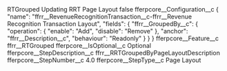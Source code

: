 <?xml version="1.0" encoding="UTF-8"?>
<CustomMetadata xmlns="http://soap.sforce.com/2006/04/metadata" xmlns:xsi="http://www.w3.org/2001/XMLSchema-instance" xmlns:xsd="http://www.w3.org/2001/XMLSchema">
    <label>RTGrouped Updating RRT Page Layout</label>
    <protected>false</protected>
    <values>
        <field>fferpcore__Configuration__c</field>
        <value xsi:type="xsd:string">{
                &quot;name&quot;: &quot;ffrr__RevenueRecognitionTransaction__c-ffrr__Revenue Recognition Transaction Layout&quot;,
                &quot;fields&quot;:
                {
                    &quot;ffrr__GroupedBy__c&quot;:
                    {
                        &quot;operation&quot;:
                        {
                            &quot;enable&quot;: &quot;Add&quot;,
                            &quot;disable&quot;: &quot;Remove&quot;
                        },
                        &quot;anchor&quot;: &quot;ffrr__Description__c&quot;,
                        &quot;behaviour&quot;: &quot;Readonly&quot;
                    }
                }
            }</value>
    </values>
    <values>
        <field>fferpcore__Feature__c</field>
        <value xsi:type="xsd:string">ffrr__RTGrouped</value>
    </values>
    <values>
        <field>fferpcore__IsOptional__c</field>
        <value xsi:type="xsd:string">Optional</value>
    </values>
    <values>
        <field>fferpcore__StepDescription__c</field>
        <value xsi:type="xsd:string">ffrr__RRTGroupedByPageLayoutDescription</value>
    </values>
    <values>
        <field>fferpcore__StepNumber__c</field>
        <value xsi:type="xsd:double">4.0</value>
    </values>
    <values>
        <field>fferpcore__StepType__c</field>
        <value xsi:type="xsd:string">Page Layout</value>
    </values>
</CustomMetadata>
